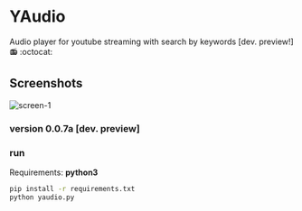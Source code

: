 # YAudio
Audio player for youtube streaming with search by keywords [dev. preview!] 📻 :octocat: 

## Screenshots
![screen-1](http://i.imgur.com/yYYIpUI.png)

### version 0.0.7a [dev. preview]

### run
Requirements: **python3**
```bash
pip install -r requirements.txt
python yaudio.py
```


